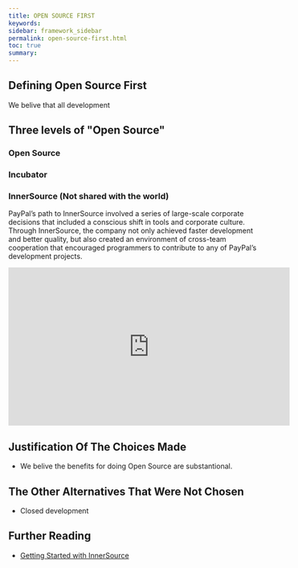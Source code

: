 ```yaml
---
title: OPEN SOURCE FIRST
keywords:
sidebar: framework_sidebar
permalink: open-source-first.html
toc: true
summary:
---
```


## Defining Open Source First
We belive that all development

## Three levels of "Open Source"

### Open Source

### Incubator

### InnerSource (Not shared with the world)
PayPal’s path to InnerSource involved a series of large-scale corporate decisions that included a conscious shift in tools and corporate culture. Through InnerSource, the company not only achieved faster development and better quality, but also created an environment of cross-team cooperation that encouraged programmers to contribute to any of PayPal’s development projects.

<iframe width="560" height="315" src="https://www.youtube.com/embed/GwsduTCiWIU" frameborder="0" allowfullscreen></iframe>

## Justification Of The Choices Made
* We belive the benefits for doing Open Source are substantional.

## The Other Alternatives That Were Not Chosen
* Closed development

## Further Reading
* [Getting Started with InnerSource](http://www.oreilly.com/programming/free/getting-started-with-innersource.csp)
